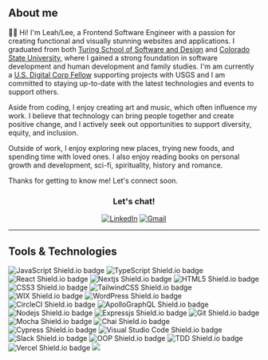 ## About me

👋🏾 Hi! I'm Leah/Lee, a Frontend Software Engineer with a passion for creating functional and visually stunning websites and applications. I graduated from both [Turing School of Software and Design](https://turing.edu/) and [Colorado State University](https://www.colostate.edu/), where I gained a strong foundation in software development and human development and family studies. I'm am currently a <a href="https://digitalcorps.gsa.gov/" target="_blank" aria-label="opens in a new tab">U.S. Digital Corp Fellow</a> supporting projects with USGS and I am committed to staying up-to-date with the latest technologies and events to support others.

Aside from coding, I enjoy creating art and music, which often influence my work. I believe that technology can bring people together and create positive change, and I actively seek out opportunities to support diversity, equity, and inclusion.

Outside of work, I enjoy exploring new places, trying new foods, and spending time with loved ones. I also enjoy reading books on personal growth and development, sci-fi, spirituality, history and romance.

Thanks for getting to know me! Let's connect soon.

<h3 align="center">Let's chat!</h3>
<div align="center">
 <a href="https://www.linkedin.com/in/leah-young-fe/"><img src="https://img.shields.io/badge/LinkedIn-0E76A8?style=for-the-badge&logo=linkedin&logoColor=white" alt="LinkedIn"></a>
 <a href="mailto:younglee.fe@gmail.com"><img src="https://img.shields.io/badge/Gmail-DB4437?style=for-the-badge&logo=gmail&logoColor=white" alt="Gmail"></a>  
</div>

<hr />

## Tools & Technologies
<p>
  <img src="https://img.shields.io/badge/JavaScript-FCDC00?style=for-the-badge&logo=javascript&logoColor=white"alt="JavaScript Shield.io badge"/>
 <img src="https://img.shields.io/badge/TypeScript-007ACC?style=for-the-badge&logo=typescript&logoColor=white" alt="TypeScript Shield.io badge"/>
   <img src="https://img.shields.io/badge/React-5ED3F3?style=for-the-badge&logo=react&logoColor=white" alt="React Shield.io badge"/>
 <img src="https://img.shields.io/badge/next.js-000000?style=for-the-badge&logo=nextdotjs&logoColor=white" alt="Nextjs Shield.io badge" />
  <img src="https://img.shields.io/badge/HTML5-E34F26?style=for-the-badge&logo=html5&logoColor=white" alt="HTML5 Shield.io badge"/>
  <img src="https://img.shields.io/badge/CSS3-1572B6?style=for-the-badge&logo=css3&logoColor=white" alt="CSS3 Shield.io badge" />
 <img src="https://img.shields.io/badge/tailwindcss-%2338B2AC.svg?style=for-the-badge&logo=tailwind-css&logoColor=white" alt="TailwindCSS Shield.io badge" />
 <img src="https://img.shields.io/badge/wix-000?style=for-the-badge&logo=wix&logoColor=white"  alt="WIX Shield.io badge" />
 <img src="https://img.shields.io/badge/WordPress-%23117AC9.svg?style=for-the-badge&logo=WordPress&logoColor=white)" alt="WordPress Shield.io badge" />
 <img src="https://img.shields.io/badge/circle%20ci-%23161616.svg?style=for-the-badge&logo=circleci&logoColor=white"  alt="CircleCI Shield.io badge" />
 <img src="https://img.shields.io/badge/-ApolloGraphQL-311C87?style=for-the-badge&logo=apollo-graphql" alt="ApolloGraphQL Shield.io badge" />
  <img src="https://img.shields.io/badge/Node.js-339933?style=for-the-badge&logo=nodedotjs&logoColor=white" alt="Nodejs Shield.io badge" />
 <img src="https://img.shields.io/badge/express.js-%23404d59.svg?style=for-the-badge&logo=express&logoColor=%2361DAFB" alt="Expressjs Shield.io badge" />
  <img src="https://img.shields.io/badge/git-%23F05033.svg?style=for-the-badge&logo=git&logoColor=white" alt="Git Shield.io badge"/>
  <img src="https://img.shields.io/badge/Mocha-8C6849?style=for-the-badge&logo=Mocha&logoColor=white" alt="Mocha Shield.io badge"/>
  <img src="https://img.shields.io/badge/chai-9F0702?style=for-the-badge&logo=chai&logoColor=white" alt="Chai Shield.io badge"/>
  <img src="https://img.shields.io/badge/-cypress-%23E5E5E5?style=for-the-badge&logo=cypress&logoColor=058a5e" alt="Cypress Shield.io badge"/>
  <img src="https://img.shields.io/badge/Visual_Studio_Code-0078D4?style=for-the-badge&logo=visual%20studio%20code&logoColor=white" alt="Visual Studio Code Shield.io badge"/>
  <img src="https://img.shields.io/badge/Slack-601E69.svg?&style=for-the-badge&logo=slack&logoColor=white" alt="Slack Shield.io badge"/>
  <img src="https://img.shields.io/badge/OOP%20-FEAE2B.svg?&style=for-the-badge&logo=OOP&logoColor=white" alt="OOP Shield.io badge"/>
  <img src="https://img.shields.io/badge/TDD%20-FD8D6E.svg?&style=for-the-badge&logo=TDD&logoColor=white" alt="TDD Shield.io badge"/>
 <img src="https://img.shields.io/badge/vercel-%23000000.svg?style=for-the-badge&logo=vercel&logoColor=white" alt="Vercel Shield.io badge" />
 <img src="https://img.shields.io/badge/netlify-%23000000.svg?style=for-the-badge&logo=netlify&logoColor=#00C7B7" />
</p>
